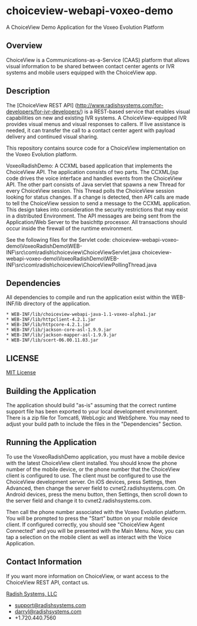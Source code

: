 choiceview-webapi-voxeo-demo
============================

A ChoiceView Demo Application for the Voxeo Evolution Platform

Overview
--------
ChoiceView is a Communications-as-a-Service (CAAS) platform that allows visual information to be 
shared between contact center agents or IVR systems and mobile users equipped with the ChoiceView 
app.

Description
-----------
The [ChoiceView REST API] (http://www.radishsystems.com/for-developers/for-ivr-developers/) is a 
REST-based service that enables visual capabilities on new and existing IVR systems. A 
ChoiceView-equipped IVR provides visual menus and visual responses to callers. If live assistance is 
needed, it can transfer the call to a contact center agent with payload delivery and continued 
visual sharing.

This repository contains source code for a ChoiceView implementation on the 
Voxeo Evolution platform.


VoxeoRadishDemo: 
	A CCXML based application that implements the ChoiceView API. The application consists of two 
	parts. The CCXML/jsp code drives the voice interface and handles events from the ChoiceView 
	API. The other part consists of Java servlet that spawns a new Thread for every ChoiceView 
	session. This Thread polls the ChoiceView session looking for status changes. If a change is 
	detected, then API calls are made to tell the ChoiceView session to send a message to the CCXML 
	application. This design takes into consideration the security restrictions that may exist in a 
	distributed Environment. The API messages are being sent from the Application/Web Server to the 
	basichttp processor. All transactions should occur inside the firewall of the runtime 
	environment.

				
See the following files for the Servlet code:
	choiceview-webapi-voxeo-demo\VoxeoRadishDemo\WEB-INF\src\com\radish\choiceview\ChoiceViewServlet.java
	choiceview-webapi-voxeo-demo\VoxeoRadishDemo\WEB-INF\src\com\radish\choiceview\ChoiceViewPollingThread.java


Dependencies
------------
All dependencies to compile and run the application exist within the WEB-INF/lib directory of the 
application.

	* WEB-INF/lib/choiceview-webapi-java-1.1-voxeo-alpha1.jar
	* WEB-INF/lib/httpclient-4.2.1.jar
	* WEB-INF/lib/httpcore-4.2.1.jar
	* WEB-INF/lib/jackson-core-asl-1.9.9.jar
	* WEB-INF/lib/jackson-mapper-asl-1.9.9.jar
	* WEB-INF/lib/scert-06.00.11.03.jar

LICENSE
-------
[MIT License](https://github.com/radishsystems/choiceview-webapi-java/blob/master/LICENSE)

Building the Application
--------------------
The application should build  "as-is" assuming that the correct runtime support 
file has been exported to your local development environment. There is a zip file 
for Tomcat6, WebLogic and WebSphere. You may need to adjust your build path 
to include the files in the "Dependencies" Section.


Running the Application
---------------
To use the VoxeoRadishDemo application, you must have a mobile device with the latest ChoiceView 
client installed. You should know the phone number of the mobile device, or the phone number that 
the ChoiceView client is configured to use. The client must be configured to use the ChoiceView 
development server. On iOS devices, press Settings, then Advanced, then change the server field to 
cvnet2.radishsystems.com. On Android devices, press the menu button, then Settings, then scroll down 
to the server field and change it to cvnet2.radishsystems.com.

Then call the phone number associated with the Voxeo Evolution platform. You will be prompted to 
press the "Start" button on your mobile device client. If configured correctly, you should see 
"ChoiceView Agent Connected" and you will be presented with the Main Menu. Now, you can tap a 
selection on the mobile client as well as interact with the Voice Application.


Contact Information
-------------------
If you want more information on ChoiceView, or want access to the ChoiceView REST API, contact us.

[Radish Systems, LLC](http://www.radishsystems.com/support/contact-radish-customer-support/)

-	support@radishsystems.com
-	darryl@radishsystems.com
-	+1.720.440.7560
